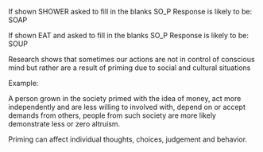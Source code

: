 If shown SHOWER asked to fill in the blanks SO_P
Response is likely to be: SOAP

If shown EAT and asked to fill in the blanks SO_P
Response is likely to be: SOUP

Research shows that sometimes our actions are not in control of conscious mind but rather are a result of priming due to social and cultural situations 

Example:

A person grown in the society primed with the idea of money, act more independently and are less willing to involved with, depend on or accept demands from others, people from such society are more likely demonstrate less or zero altruism.

Priming can affect individual thoughts, choices, judgement and behavior.